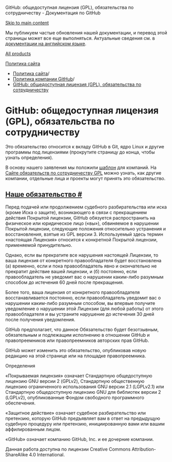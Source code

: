 GitHub: общедоступная лицензия (GPL), обязательства по сотрудничеству - Документация по GitHub

[Skip to main content](#main-content)

Мы публикуем частые обновления нашей документации, и перевод этой страницы может все еще выполняться. Актуальные сведения см. в [документации на английском языке](/en).

[All products](/ru)

[Политика сайта](/ru/site-policy)

* [Политика сайта](/ru/site-policy)/
* [Политика компании GitHub](/ru/site-policy/github-company-policies)/
* [GitHub: общедоступная лицензия (GPL), обязательства по сотрудничеству](/ru/site-policy/github-company-policies/github-gpl-cooperation-commitment)

GitHub: общедоступная лицензия (GPL), обязательства по сотрудничеству
==========

Это обязательство относится к вкладу GitHub в Git, ядро Linux и другие программы под лицензиями (прокрутите страницу до конца, чтобы узнать определения).

В основу нашего заявления мы положили [шаблон](https://github.com/gplcc/gplcc/blob/master/Company/GPL%20Cooperation%20Commitment-Company-Template.md) для компаний. На [Сайте обязательств по сотрудничеству GPL](https://gplcc.github.io/gplcc/) можно узнать, как другие компании, отдельные лица и проекты могут принять это обязательство.

[Наше обязательство #](#our-commitment)
----------

Перед подачей или продолжением судебного разбирательства или иска (кроме Иска о защите), возникающего в связи с прекращением действия Покрытой лицензии, GitHub обязуется распространить на физическое или юридическое лицо («вы»), обвиняемое в нарушении Покрытой лицензии, следующие положения относительно устранения и восстановления, взятые из GPL версии 3. Используемый здесь термин «настоящая Лицензия» относится к конкретной Покрытой лицензии, применяемой принудительно.

Однако, если вы прекратите все нарушения настоящей Лицензии, то ваша лицензия от конкретного правообладателя будет восстановлена (а) временно, если и пока правообладатель явно и окончательно не прекратит действие вашей лицензии, и (б) постоянно, если правообладатель не уведомит вас о нарушении каким-либо разумным способом до истечения 60 дней после прекращения.

Более того, ваша лицензия от конкретного правообладателя восстанавливается постоянно, если правообладатель уведомит вас о нарушении каким-либо разумным способом, вы впервые получите уведомление о нарушении этой Лицензии (для любой работы) от этого правообладателя и вы устраните нарушение до истечения 30 дней после получения уведомления.

GitHub предполагает, что данное Обязательство будет безотзывным, обязательным и подлежащим исполнению в отношении GitHub и правопреемников или правопреемников авторских прав GitHub.

GitHub может изменить это обязательство, опубликовав новую редакцию на этой странице или на площадке правопреемника.

Определения

«Покрываемая лицензия» означает Стандартную общедоступную лицензию GNU версии 2 (GPLv2), Стандартную общественную лицензию ограниченного использования GNU версии 2.1 (LGPLv2.1) или Стандартную общедоступную лицензию GNU для библиотек версии 2 (LGPLv2), опубликованные Фондом свободного программного обеспечения.

«Защитное действие» означает судебное разбирательство или претензию, которую GitHub предъявляет вам в ответ на предыдущую судебную процедуру или претензию, инициированную вами или вашим аффилированным лицом.

«GitHub» означает компанию GitHub, Inc. и ее дочерние компании.

Данная работа доступна по лицензии Creative Commons Attribution-ShareAlike 4.0 International.
